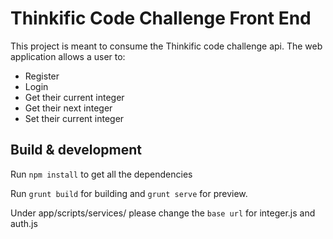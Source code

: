 # Thinkific Code Challenge Front End

This project is meant to consume the Thinkific code challenge api. The web application allows a user to:

- Register
- Login
- Get their current integer
- Get their next integer
- Set their current integer

## Build & development

Run `npm install` to get all the dependencies

Run `grunt build` for building and `grunt serve` for preview.

Under app/scripts/services/ please change the `base url` for integer.js and auth.js
